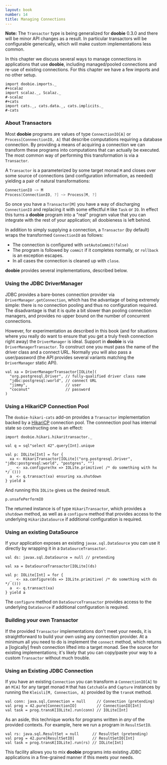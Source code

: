 ```yaml
---
layout: book
number: 14
title: Managing Connections
---
```


<div class="alert alert-warning" role="alert">
<b>Note:</b> The <code>Transactor</code> type is being generalized for <b>doobie</b> 0.3.0 and there will be minor API changes as a result. In particular transactors will be configurable generically, which will make custom implementations less common.
</div>

In this chapter we discuss several ways to manage connections in applications that use **doobie**, including managed/pooled connections and re-use of existing connections. For this chapter we have a few imports and no other setup.

```tut:silent
import doobie.imports._
#+scalaz
import scalaz._, Scalaz._
#-scalaz
#+cats
import cats._, cats.data._, cats.implicits._
#-cats
```

### About Transactors

Most **doobie** programs are values of type `ConnectionIO[A]` or `Process[ConnnectionIO, A]` that describe computations requiring a database connection. By providing a means of acquiring a connection we can transform these programs into computations that can actually be executed. The most common way of performing this transformation is via a `Transactor`.

A `Transactor` is a parameterized by some target monad `M` and closes over some source of connections (and configuration information, as needed) yielding a pair of natural transformations:

```scala
ConnectionIO ~> M
Process[ConnectionIO, ?] ~> Process[M, ?]
```

So once you have a `Transactor[M]` you have a way of discharging `ConnectionIO` and replacing it with some effectful `M` like `Task` or `IO`. In effect this turns a **doobie** program into a "real" program value that you can integrate with the rest of your application; all doobieness is left behind.

In addition to simply supplying a connection, a `Transactor` (by default) wraps the transformed `ConnectionIO` as follows:

- The connection is configured with `setAutoCommit(false)`
- The program is followed by `commit` if it completes normally, or `rollback` is an exception escapes.
- In all cases the connection is cleaned up with `close`.

**doobie** provides several implementations, described below.

### Using the JDBC DriverManager

JDBC provides a bare-bones connection provider via `DriverManager.getConnection`, which has the advantage of being extremely simple: there is no connection pooling and thus no configuration required. The disadvantage is that it is quite a bit slower than pooling connection managers, and provides no upper bound on the number of concurrent connections.

However, for experimentation as described in this book (and for situations where you really do want to ensure that you get a truly fresh connection right away) the `DriverManager` is ideal. Support in **doobie** is via `DriverManagerTransactor`. To construct one you must pass the name of the driver
class and a connect URL. Normally you will also pass a user/password (the API provides several variants matching the `DriverManager` static API).

```tut:silent
val xa = DriverManagerTransactor[IOLite](
  "org.postgresql.Driver", // fully-qualified driver class name
  "jdbc:postgresql:world", // connect URL
  "jimmy",                 // user
  "coconut"                // password
)
```

### Using a HikariCP Connection Pool

The `doobie-hikari-cats` add-on provides a `Transactor` implementation backed by a [HikariCP](https://github.com/brettwooldridge/HikariCP) connection pool. The connnection pool has internal state so constructing one is an effect:

```tut:silent
import doobie.hikari.hikaritransactor._

val q = sql"select 42".query[Int].unique

val p: IOLite[Int] = for {
  xa <- HikariTransactor[IOLite]("org.postgresql.Driver", "jdbc:postgresql:world", "postgres", "")
  _  <- xa.configure(hx => IOLite.primitive( /* do something with hx */ ()))
  a  <- q.transact(xa) ensuring xa.shutdown
} yield a
```

And running this `IOLite` gives us the desired result.

```tut
p.unsafePerformIO
```

The returned instance is of type `HikariTransactor`, which provides a `shutdown` method, as well as a `configure` method that provides access to the underlying `HikariDataSource` if additional configuration is required.

### Using an existing DataSource

If your application exposes an existing `javax.sql.DataSource` you can use it directly by wrapping it in a `DataSourceTransactor`.

```tut:silent
val ds: javax.sql.DataSource = null // pretending

val xa = DataSourceTransactor[IOLite](ds)

val p: IOLite[Int] = for {
  _  <- xa.configure(ds => IOLite.primitive( /* do something with ds */ ()))
  a  <- q.transact(xa)
} yield a

```

The `configure` method on `DataSourceTransactor` provides access to the underlying `DataSource` if additional configuration is required.

### Building your own Transactor

If the provided `Transactor` implementations don't meet your needs, it is straightforward to build your own using any connection provider. At a minimum all you need to do is implement the `connect` method, which returns a [logically] fresh connection lifted into a target monad. See the source for existing implementations; it's likely that you can copy/paste your way to a custom `Transactor` without much trouble.

### Using an Existing JDBC Connection

If you have an existing `Connection` you can transform a `ConnectionIO[A]` to an `M[A]` for any target monad `M` that has `Catchable` and `Capture` instances by running the `Kleisli[M, Connection, A]` provided by the `transK` method.

```tut:silent
val conn: java.sql.Connection = null     // Connection (pretending)
val prog = 42.pure[ConnectionIO]         // ConnectionIO[Int]
val task = prog.transK[IOLite].run(conn) // IOLite[Int]
```

As an aside, this technique works for programs written in *any* of the provided contexts. For example, here we run a program in `ResultSetIO`.

```tut:silent
val rs: java.sql.ResultSet = null      // ResultSet (pretending)
val prog = 42.pure[ResultSetIO]        // ResultSetIO[Int]
val task = prog.transK[IOLite].run(rs) // IOLite[Int]
```

This facility allows you to mix **doobie** programs into existing JDBC applications in a fine-grained manner if this meets your needs.
